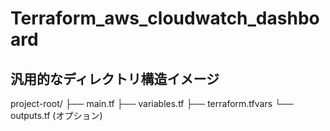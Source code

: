 # Terraform_aws_cloudwatch_dashboard
## 汎用的なディレクトリ構造イメージ
project-root/
├── main.tf
├── variables.tf
├── terraform.tfvars
└── outputs.tf (オプション)
